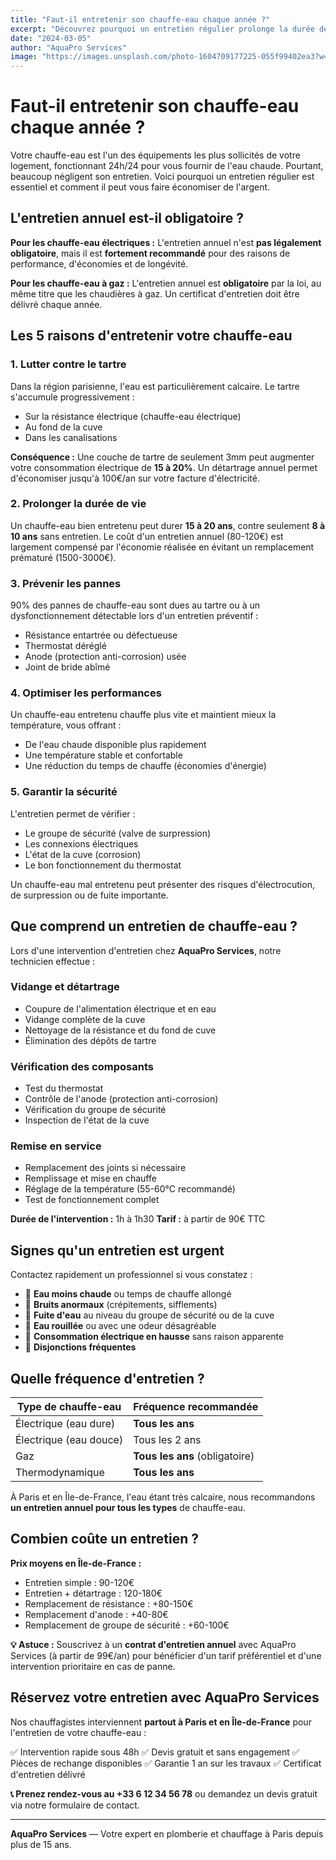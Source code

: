 ```yaml
---
title: "Faut-il entretenir son chauffe-eau chaque année ?"
excerpt: "Découvrez pourquoi un entretien régulier prolonge la durée de vie de votre chauffe-eau."
date: "2024-03-05"
author: "AquaPro Services"
image: "https://images.unsplash.com/photo-1604709177225-055f99402ea3?w=1200&q=80"
---
```


# Faut-il entretenir son chauffe-eau chaque année ?

Votre chauffe-eau est l'un des équipements les plus sollicités de votre logement, fonctionnant 24h/24 pour vous fournir de l'eau chaude. Pourtant, beaucoup négligent son entretien. Voici pourquoi un entretien régulier est essentiel et comment il peut vous faire économiser de l'argent.

## L'entretien annuel est-il obligatoire ?

**Pour les chauffe-eau électriques :** L'entretien annuel n'est **pas légalement obligatoire**, mais il est **fortement recommandé** pour des raisons de performance, d'économies et de longévité.

**Pour les chauffe-eau à gaz :** L'entretien annuel est **obligatoire** par la loi, au même titre que les chaudières à gaz. Un certificat d'entretien doit être délivré chaque année.

## Les 5 raisons d'entretenir votre chauffe-eau

### 1. Lutter contre le tartre

Dans la région parisienne, l'eau est particulièrement calcaire. Le tartre s'accumule progressivement :

- Sur la résistance électrique (chauffe-eau électrique)
- Au fond de la cuve
- Dans les canalisations

**Conséquence :** Une couche de tartre de seulement 3mm peut augmenter votre consommation électrique de **15 à 20%**. Un détartrage annuel permet d'économiser jusqu'à 100€/an sur votre facture d'électricité.

### 2. Prolonger la durée de vie

Un chauffe-eau bien entretenu peut durer **15 à 20 ans**, contre seulement **8 à 10 ans** sans entretien. Le coût d'un entretien annuel (80-120€) est largement compensé par l'économie réalisée en évitant un remplacement prématuré (1500-3000€).

### 3. Prévenir les pannes

90% des pannes de chauffe-eau sont dues au tartre ou à un dysfonctionnement détectable lors d'un entretien préventif :

- Résistance entartrée ou défectueuse
- Thermostat déréglé
- Anode (protection anti-corrosion) usée
- Joint de bride abîmé

### 4. Optimiser les performances

Un chauffe-eau entretenu chauffe plus vite et maintient mieux la température, vous offrant :

- De l'eau chaude disponible plus rapidement
- Une température stable et confortable
- Une réduction du temps de chauffe (économies d'énergie)

### 5. Garantir la sécurité

L'entretien permet de vérifier :

- Le groupe de sécurité (valve de surpression)
- Les connexions électriques
- L'état de la cuve (corrosion)
- Le bon fonctionnement du thermostat

Un chauffe-eau mal entretenu peut présenter des risques d'électrocution, de surpression ou de fuite importante.

## Que comprend un entretien de chauffe-eau ?

Lors d'une intervention d'entretien chez **AquaPro Services**, notre technicien effectue :

### Vidange et détartrage
- Coupure de l'alimentation électrique et en eau
- Vidange complète de la cuve
- Nettoyage de la résistance et du fond de cuve
- Élimination des dépôts de tartre

### Vérification des composants
- Test du thermostat
- Contrôle de l'anode (protection anti-corrosion)
- Vérification du groupe de sécurité
- Inspection de l'état de la cuve

### Remise en service
- Remplacement des joints si nécessaire
- Remplissage et mise en chauffe
- Réglage de la température (55-60°C recommandé)
- Test de fonctionnement complet

**Durée de l'intervention :** 1h à 1h30
**Tarif :** à partir de 90€ TTC

## Signes qu'un entretien est urgent

Contactez rapidement un professionnel si vous constatez :

- 🔴 **Eau moins chaude** ou temps de chauffe allongé
- 🔴 **Bruits anormaux** (crépitements, sifflements)
- 🔴 **Fuite d'eau** au niveau du groupe de sécurité ou de la cuve
- 🔴 **Eau rouillée** ou avec une odeur désagréable
- 🔴 **Consommation électrique en hausse** sans raison apparente
- 🔴 **Disjonctions fréquentes**

## Quelle fréquence d'entretien ?

| Type de chauffe-eau | Fréquence recommandée |
|---------------------|----------------------|
| Électrique (eau dure) | **Tous les ans** |
| Électrique (eau douce) | Tous les 2 ans |
| Gaz | **Tous les ans** (obligatoire) |
| Thermodynamique | **Tous les ans** |

À Paris et en Île-de-France, l'eau étant très calcaire, nous recommandons **un entretien annuel pour tous les types** de chauffe-eau.

## Combien coûte un entretien ?

**Prix moyens en Île-de-France :**

- Entretien simple : 90-120€
- Entretien + détartrage : 120-180€
- Remplacement de résistance : +80-150€
- Remplacement d'anode : +40-80€
- Remplacement de groupe de sécurité : +60-100€

**💡 Astuce :** Souscrivez à un **contrat d'entretien annuel** avec AquaPro Services (à partir de 99€/an) pour bénéficier d'un tarif préférentiel et d'une intervention prioritaire en cas de panne.

## Réservez votre entretien avec AquaPro Services

Nos chauffagistes interviennent **partout à Paris et en Île-de-France** pour l'entretien de votre chauffe-eau :

✅ Intervention rapide sous 48h
✅ Devis gratuit et sans engagement
✅ Pièces de rechange disponibles
✅ Garantie 1 an sur les travaux
✅ Certificat d'entretien délivré

**📞 Prenez rendez-vous au +33 6 12 34 56 78** ou demandez un devis gratuit via notre formulaire de contact.

---

**AquaPro Services** — Votre expert en plomberie et chauffage à Paris depuis plus de 15 ans.

